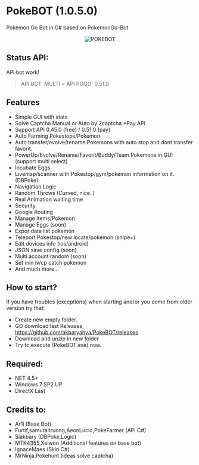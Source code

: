 # PokeBOT (1.0.5.0)
Pokemon Go Bot in C# based on PokemonGo-Bot

<p align="center">
  <img src="https://i.imgur.com/lLdRQOd.png" alt="POKEBOT"/>
</p>

Status API:
-------------
API bot work!
> API BOT: MULTI ~ API POGO: 0.51.0

Features
-------------
 - Simple GUI with stats
 - Solve Captcha Manual or Auto by 2captcha *Pay API
 - Support API 0.45.0 (free) / 0.51.0 (pay)
 - Auto Farming Pokestops/Pokemon.
 - Auto transfer/evolve/rename Pokemons with auto stop and dont transfer favorit. 
 - PowerUp/Evolve/Rename/Favorit/Buddy/Team Pokemons in GUI (support multi select)
 - Incubate Eggs
 - Livemap/scanner with Pokestop/gym/pokemon information on it. (DBPoke)
 - Navigation Logic
 - Random Throws (Curved, nice..)
 - Real Animation waiting time
 - Security
 - Google Routing
 - Manage Items/Pokemon
 - Manage Eggs (soon)
 - Expor data list pokemon
 - Teleport Pokestop/new locate/pokemon (snipe+)
 - Edit devices info (ios/android)
 - JSON save config (soon)
 - Multi account random (soon)
 - Set min iv/cp catch pokemon
 - And much more...

How to start?
-------------------
If you have troubles (exceptions) when starting and/or you come from older version try that:
 - Create new empty folder.
 - GO download last Releases, https://github.com/akbaryahya/PokeBOT/releases
 - Download and unzip in new folder
 - Try to execute (PokeBOT.exe) now.

Required:
-------------------
 - NET 4.5+
 - Windows 7 SP2 UP
 - DirectX Last

Credits to:
-------------------
 - Ar1i (Base Bot)
 - Furtif,samuraitruong,AeonLucid,PokeFarmer (API C#)
 - Siakbary (DBPoke,Logic)
 - MTK4355,Xelwon (Additional features on base bot)
 - IgnaceMaes (Skin C#)
 - MrNinja,Pokehunt (ideas solve captcha)
